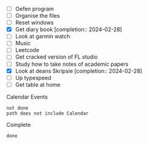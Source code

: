 - [ ] Oefen program
- [ ] Organise the files
- [ ] Reset windows
- [x] Get diary book  [completion:: 2024-02-28]
- [ ] Look at garmin watch
- [ ] Music
- [ ] Leetcode
- [ ] Get cracked version of FL studio
- [ ] Study how to take notes of academic papers
- [x] Look at deans Skripsie  [completion:: 2024-02-28]
- [ ] Up typespeed
- [ ] Get table at home

Calendar Events

```tasks
not done
path does not include Calendar

```

Complete
```tasks
done
```
